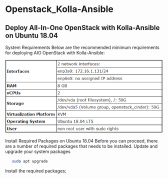# Openstack_Kolla-Ansible
## Deploy All-In-One OpenStack with Kolla-Ansible on Ubuntu 18.04
System Requirements
Below are the recommended minimum requirements for deploying AIO OpenStack with Kolla-Ansible:

![](/Image/1.PNG)

Install Required Packages on Ubuntu 18.04
Before you can proceed, there are a number of required packages that needs to be installed.
Update and upgrade your system packages

```sh sudo apt update
   sudo apt upgrade
```
Install the required packages;

```sh sudo apt install python3-dev python3-venv libffi-dev gcc libssl-dev git
```
